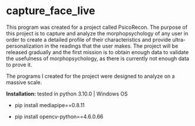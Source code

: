 # capture_face_live

This program was created for a project called PsicoRecon. The purpose of this project is to capture and analyze the morphopsychology of any user in order to create a detailed profile of their characteristics and provide ultra-personalization in the readings that the user makes. The project will be released gradually and the first mission is to obtain enough data to validate the usefulness of morphopsychology, as there is currently not enough data to prove it.

The programs I created for the project were designed to analyze on a massive scale.

**Installation:** tested in python 3.10.0 | Windows OS

- pip install mediapipe==0.8.11

- pip install opencv-python==4.6.0.66

